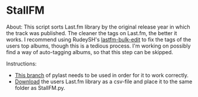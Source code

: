 # StallFM

About: This script sorts Last.fm library by the original release year in which the track was published. The cleaner the tags on Last.fm, the better it works. I recommend using RudeySH's [lastfm-bulk-edit](https://github.com/RudeySH/lastfm-bulk-edit) to fix the tags of the users top albums, though this is a tedious process. I'm working on possibly find a way of auto-tagging albums, so that this step can be skipped. 

Instructions:
* [This branch](https://github.com/Stalldyr/pylast/tree/pylast-with-releaseyear) of pylast needs to be used in order for it to work correctly. 
* [Download](https://benjaminbenben.com/lastfm-to-csv/) the users Last.fm library as a csv-file and place it to the same folder as StallFM.py.
